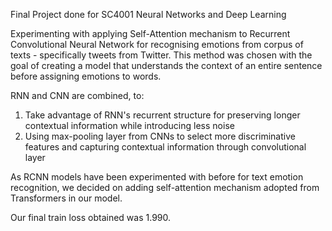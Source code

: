 Final Project done for SC4001 Neural Networks and Deep Learning

Experimenting with applying Self-Attention mechanism to Recurrent Convolutional Neural Network for recognising emotions from corpus of texts - specifically tweets from Twitter.
This method was chosen with the goal of creating a model that understands the context of an entire sentence before assigning emotions to words.

RNN and CNN are combined, to:
1) Take advantage of RNN's recurrent structure for preserving longer contextual information while introducing less noise
2) Using max-pooling layer from CNNs to select more discriminative features and capturing contextual information through convolutional layer

As RCNN models have been experimented with before for text emotion recognition, we decided on adding self-attention mechanism adopted from Transformers in our model.

Our final train loss obtained was 1.990.
